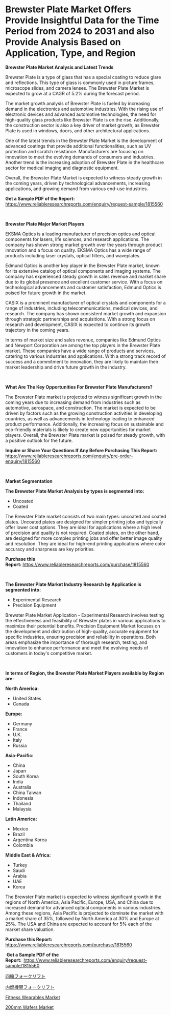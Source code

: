 <p><h1>Brewster Plate Market Offers Provide Insightful Data for the Time Period from 2024 to 2031 and also Provide Analysis Based on Application, Type, and Region</h1></p><p><strong>Brewster Plate Market Analysis and Latest Trends</strong></p>
<p><p>Brewster Plate is a type of glass that has a special coating to reduce glare and reflections. This type of glass is commonly used in picture frames, microscope slides, and camera lenses. The Brewster Plate Market is expected to grow at a CAGR of 5.2% during the forecast period.</p><p>The market growth analysis of Brewster Plate is fueled by increasing demand in the electronics and automotive industries. With the rising use of electronic devices and advanced automotive technologies, the need for high-quality glass products like Brewster Plate is on the rise. Additionally, the construction sector is also a key driver of market growth, as Brewster Plate is used in windows, doors, and other architectural applications.</p><p>One of the latest trends in the Brewster Plate Market is the development of advanced coatings that provide additional functionalities, such as UV protection and scratch resistance. Manufacturers are focusing on innovation to meet the evolving demands of consumers and industries. Another trend is the increasing adoption of Brewster Plate in the healthcare sector for medical imaging and diagnostic equipment.</p><p>Overall, the Brewster Plate Market is expected to witness steady growth in the coming years, driven by technological advancements, increasing applications, and growing demand from various end-use industries.</p></p>
<p><strong>Get a Sample PDF of the Report:&nbsp;</strong> <a href="https://www.reliableresearchreports.com/enquiry/request-sample/1815560">https://www.reliableresearchreports.com/enquiry/request-sample/1815560</a></p>
<p>&nbsp;</p>
<p><strong>Brewster Plate Major Market Players</strong></p>
<p><p>EKSMA Optics is a leading manufacturer of precision optics and optical components for lasers, life sciences, and research applications. The company has shown strong market growth over the years through product innovation and a focus on quality. EKSMA Optics has a wide range of products including laser crystals, optical filters, and waveplates.</p><p>Edmund Optics is another key player in the Brewster Plate market, known for its extensive catalog of optical components and imaging systems. The company has experienced steady growth in sales revenue and market share due to its global presence and excellent customer service. With a focus on technological advancements and customer satisfaction, Edmund Optics is poised for future growth in the market.</p><p>CASIX is a prominent manufacturer of optical crystals and components for a range of industries, including telecommunications, medical devices, and research. The company has shown consistent market growth and expansion through strategic partnerships and acquisitions. With a strong focus on research and development, CASIX is expected to continue its growth trajectory in the coming years.</p><p>In terms of market size and sales revenue, companies like Edmund Optics and Newport Corporation are among the top players in the Brewster Plate market. These companies have a wide range of products and services, catering to various industries and applications. With a strong track record of success and a commitment to innovation, they are likely to maintain their market leadership and drive future growth in the industry.</p></p>
<p>&nbsp;</p>
<p><strong>What Are The Key Opportunities For Brewster Plate Manufacturers?</strong></p>
<p><p>The Brewster Plate market is projected to witness significant growth in the coming years due to increasing demand from industries such as automotive, aerospace, and construction. The market is expected to be driven by factors such as the growing construction activities in developing countries, as well as advancements in technology leading to enhanced product performance. Additionally, the increasing focus on sustainable and eco-friendly materials is likely to create new opportunities for market players. Overall, the Brewster Plate market is poised for steady growth, with a positive outlook for the future.</p></p>
<p><strong>Inquire or Share Your Questions If Any Before Purchasing This Report:</strong> <a href="https://www.reliableresearchreports.com/enquiry/pre-order-enquiry/1815560">https://www.reliableresearchreports.com/enquiry/pre-order-enquiry/1815560</a></p>
<p>&nbsp;</p>
<p><strong>Market Segmentation</strong></p>
<p><strong>The Brewster Plate Market Analysis by types is segmented into:</strong></p>
<p><ul><li>Uncoated</li><li>Coated</li></ul></p>
<p><p>The Brewster Plate market consists of two main types: uncoated and coated plates. Uncoated plates are designed for simpler printing jobs and typically offer lower cost options. They are ideal for applications where a high level of precision and quality is not required. Coated plates, on the other hand, are designed for more complex printing jobs and offer better image quality and resolution. They are ideal for high-end printing applications where color accuracy and sharpness are key priorities.</p></p>
<p><strong>Purchase this Report:&nbsp;</strong><a href="https://www.reliableresearchreports.com/purchase/1815560">https://www.reliableresearchreports.com/purchase/1815560</a></p>
<p>&nbsp;</p>
<p><strong>The Brewster Plate Market Industry Research by Application is segmented into:</strong></p>
<p><ul><li>Experimental Research</li><li>Precision Equipment</li></ul></p>
<p><p>Brewster Plate Market Application - Experimental Research involves testing the effectiveness and feasibility of Brewster plates in various applications to maximize their potential benefits. Precision Equipment Market focuses on the development and distribution of high-quality, accurate equipment for specific industries, ensuring precision and reliability in operations. Both areas emphasize the importance of thorough research, testing, and innovation to enhance performance and meet the evolving needs of customers in today's competitive market.</p></p>
<p>&nbsp;</p>
<p><strong>In terms of Region, the Brewster Plate Market Players available by Region are:</strong></p>
<p>
    <p> <strong> North America: </strong>
        <ul>
            <li>United States</li>
            <li>Canada</li>
        </ul>
        </p> 
    <p> <strong> Europe: </strong>
        <ul>
            <li>Germany</li>
            <li>France</li>
            <li>U.K.</li>
            <li>Italy</li>
            <li>Russia</li>
        </ul>
        </p> 
    <p> <strong> Asia-Pacific: </strong>
        <ul>
            <li>China</li>
            <li>Japan</li>
            <li>South Korea</li>
            <li>India</li>
            <li>Australia</li>
            <li>China Taiwan</li>
            <li>Indonesia</li>
            <li>Thailand</li>
            <li>Malaysia</li>
        </ul>
        </p> 
    <p> <strong> Latin America: </strong>
        <ul>
            <li>Mexico</li>
            <li>Brazil</li>
            <li>Argentina Korea</li>
            <li>Colombia</li>
        </ul>
        </p> 
    <p> <strong> Middle East & Africa: </strong>
        <ul>
            <li>Turkey</li>
            <li>Saudi</li>
            <li>Arabia</li>
            <li>UAE</li>
            <li>Korea</li>
        </ul>
    </p>
    </p>
<p><p>The Brewster Plate market is expected to witness significant growth in the regions of North America, Asia Pacific, Europe, USA, and China due to increased demand for advanced optical components in various industries. Among these regions, Asia Pacific is projected to dominate the market with a market share of 35%, followed by North America at 30% and Europe at 25%. The USA and China are expected to account for 5% each of the market share valuation.</p></p>
<p><strong>Purchase this Report: </strong><a href="https://www.reliableresearchreports.com/purchase/1815560">https://www.reliableresearchreports.com/purchase/1815560</a></p>
<p>&nbsp;<strong>Get a Sample PDF of the Report:&nbsp;&nbsp;</strong><a href="https://www.reliableresearchreports.com/enquiry/request-sample/1815560">https://www.reliableresearchreports.com/enquiry/request-sample/1815560</a></p>
<p><strong></strong></p>
<p><p><a href="https://github.com/RodHoppe07/Market-Research-Report-List-1/blob/main/727595610337.md">四輪フォークリフト</a></p><p><a href="https://github.com/laurenreichert/Market-Research-Report-List-1/blob/main/250593010336.md">内燃機関フォークリフト</a></p><p><a href="https://github.com/Whitneyboyettebo9kiw7yr13/Market-Research-Report-List-1/blob/main/fitness-wearables-market.md">Fitness Wearables Market</a></p><p><a href="https://github.com/PeterParrish5/Market-Research-Report-List-4/blob/main/200mm-wafers-market.md">200mm Wafers Market</a></p></p>
